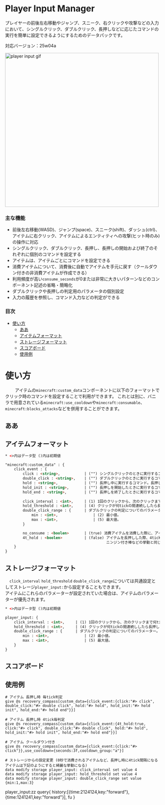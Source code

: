 # Player Input Manager <!-- omit from toc -->

プレイヤーの前後左右移動やジャンプ、スニーク、右クリックや攻撃などの入力において、シングルクリック、ダブルクリック、長押しなどに応じたコマンドの実行を簡単に設定できるようにするためのデータパックです。

対応バージョン：25w04a

<img src="/doc/player_input.gif" alt="player input gif" width="500">

### 主な機能
- 前後左右移動(WASD)、ジャンプ(space)、スニーク(shift)、ダッシュ(ctrl)、アイテムに右クリック、アイテムによるエンティティへの攻撃(ヒット時のみ)の操作に対応
- シングルクリック、ダブルクリック、長押し、長押しの開始および終了のそれぞれに個別のコマンドを設定する
- アイテムは、アイテムごとにコマンドを設定できる
- 消費アイテムについて、消費後に自動でアイテムを手元に戻す（クールダウン付きの非消費アイテムが作成できる）
- 利用頻度が高い`consume_seconds`が0または非常に大きいパターンなどのコンポーネント記述の省略・簡略化
- ダブルクリックや長押しの判定用のパラメータの個別設定
- 入力の履歴を参照し、コマンド入力などの判定ができる

### 目次
- [使い方](#使い方)
  - [ああ](#ああ)
  - [アイテムフォーマット](#アイテムフォーマット)
  - [ストレージフォーマット](#ストレージフォーマット)
  - [スコアボード](#スコアボード)
  - [使用例](#使用例)

# 使い方
　　
アイテムの`minecraft:custom_data`コンポーネントに以下のフォーマットでクリック時のコマンドを設定することで利用ができます。
これとは別に、バニラで用意されている`minecraft:use_cooldown`や`minecraft:consumable`、`minecraft:blocks_attacks`などを併用することができます。

## ああ

## アイテムフォーマット 
```html
* <>内はデータ型 ()内は初期値

"minecraft:custom_data" : {
    click_event : {
        click : <string>,           | ("") シングルクリックのときに実行するコマンド。
        double_click : <string>,    | ("") ダブルクリックのときに実行するコマンド。設定されていない場合は、clickに設定したコマンドが実行される。
        hold : <string>,            | ("") 長押し中に実行するコマンド。長押し中はclick、double_clickは実行されない。
        hold_init : <string>,       | ("") 長押しを開始したときに実行するコマンド。
        hold_end : <string>,        | ("") 長押しを終了したときに実行するコマンド。
        
        click_interval : <int>,     | (1) 1回のクリックから、次のクリックまで何tickの間隔が空いた場合に断続的なクリックとするかの設定。
        hold_threshold : <int>,     | (4) クリックが何tickの間連続ししたら長押しとするかの設定。
        double_click_range : {      | ダブルクリックの判定についてのパラメーター。
            min : <int>,                | (2) 最小値。
            max : <int>,                | (5) 最大値。
        }

        no_consume : <boolen>       | (true) 消費アイテムを消費した際に、アイテムを復元するかどうかの設定。trueの場合、アイテムを復元する。
        4t_hold : <boolen>          | (false) アイテムを長押しした際、4tick間隔でクリックされるようにするかどうかの設定。trueの場合、4tick間隔になる。
                                              ニンジン付き棒などの挙動と同じになる。use_cooldownを占有するため、use_cooldownは使用不可となる。
    }
}
```

## ストレージフォーマット
　`click_interval` `hold_threshold` `double_click_range`については共通設定としてストレージ`player_input:`から設定することもできます。  
アイテムにこれらのパラメーターが設定されていた場合は、アイテムのパラメーターが優先されます。

```html
* <>内はデータ型 ()内は初期値

player_input: {
    click_interval : <int>,     | (1) 1回のクリックから、次のクリックまで何tickの間隔が空いた場合に断続的なクリックとするかの設定。
    hold_threshold : <int>,     | (4) クリックが何tickの間連続ししたら長押しとするかの設定。
    double_click_range : {      | ダブルクリックの判定についてのパラメーター。
        min : <int>,                | (2) 最小値。
        max : <int>,                | (5) 最大値。
    }
}
```

## スコアボード

## 使用例
```mcfunction
# アイテム 長押し時 毎tick判定
give @s recovery_compass[custom_data={click_event:{click:"#> click", double_click:"#> double click", hold:"#> hold", hold_init:"#> hold init", hold_end:"#> hold end"}}]

# アイテム 長押し時 4tick毎判定
give @s recovery_compass[custom_data={click_event:{4t_hold:true, click:"#> click", double_click:"#> double click", hold:"#> hold", hold_init:"#> hold init", hold_end:"#> hold end"}}]

# アイテム クールダウン付き
give @s recovery_compass[custom_data={click_event:{click:"#> click"}},use_cooldown={seconds:3f,cooldown_group:"a"}]

# ストレージからの設定変更 (0秒で消費されるアイテムなど、長押し時に4tick間隔になるアイテムは下記のようにすると綺麗な挙動になる)
data modify storage player_input: click_interval set value 4
data modify storage player_input: hold_threshold set value 4
data modify storage player_input: double_click_range set value {min:1,max:3}
```

player_input:zz query{
    history:[{time:2124124,key:"forward"},{time:1241241,key:"forward"}],
    fu
}